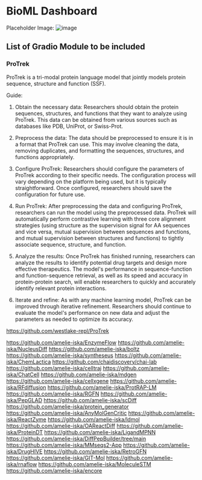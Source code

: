 # BioML Dashboard

Placeholder Image:
![image](https://github.com/user-attachments/assets/9c39ad5c-90dc-44ce-a369-a565cb98abf7)


## List of Gradio Module to be included
### ProTrek 

ProTrek is a tri-modal protein language model that jointly models protein sequence, structure and function (SSF). 

Guide:

1. Obtain the necessary data: Researchers should obtain the protein sequences, structures, and functions that they want to analyze using ProTrek. This data can be obtained from various sources such as databases like PDB, UniProt, or Swiss-Prot.

2. Preprocess the data: The data should be preprocessed to ensure it is in a format that ProTrek can use. This may involve cleaning the data, removing duplicates, and formatting the sequences, structures, and functions appropriately.

3. Configure ProTrek: Researchers should configure the parameters of ProTrek according to their specific needs. The configuration process will vary depending on the platform being used, but it is typically straightforward. Once configured, researchers should save the configuration for future use.

4. Run ProTrek: After preprocessing the data and configuring ProTrek, researchers can run the model using the preprocessed data. ProTrek will automatically perform contrastive learning with three core alignment strategies (using structure as the supervision signal for AA sequences and vice versa, mutual supervision between sequences and functions, and mutual supervision between structures and functions) to tightly associate sequence, structure, and function.

5. Analyze the results: Once ProTrek has finished running, researchers can analyze the results to identify potential drug targets and design more effective therapeutics. The model's performance in sequence-function and function-sequence retrieval, as well as its speed and accuracy in protein-protein search, will enable researchers to quickly and accurately identify relevant protein interactions.

6. Iterate and refine: As with any machine learning model, ProTrek can be improved through iterative refinement. Researchers should continue to evaluate the model's performance on new data and adjust the parameters as needed to optimize its accuracy.

https://github.com/westlake-repl/ProTrek


https://github.com/amelie-iska/EnzymeFlow
https://github.com/amelie-iska/NucleusDiff
https://github.com/amelie-iska/boltz
https://github.com/amelie-iska/syntheseus
https://github.com/amelie-iska/ChemLactica
https://github.com/chaidiscovery/chai-lab
https://github.com/amelie-iska/celltraj
https://github.com/amelie-iska/ChatCell
https://github.com/amelie-iska/mdgen
https://github.com/amelie-iska/cellxgene
https://github.com/amelie-iska/RFdiffusion
https://github.com/amelie-iska/ProtRAP-LM
https://github.com/amelie-iska/RGFN
https://github.com/amelie-iska/PepGLAD
https://github.com/amelie-iska/scDiff
https://github.com/amelie-iska/protein_generator
https://github.com/amelie-iska/AnyMolGenCritic
https://github.com/amelie-iska/ReactZyme
https://github.com/amelie-iska/ldmol
https://github.com/amelie-iska/OAReactDiff
https://github.com/amelie-iska/ProteinDT
https://github.com/amelie-iska/LigandMPNN
https://github.com/amelie-iska/DiffPepBuilder/tree/main
https://github.com/amelie-iska/MMseqs2-App
https://github.com/amelie-iska/DrugHIVE
https://github.com/amelie-iska/RetroGFN
https://github.com/amelie-iska/GIT-Mol
https://github.com/amelie-iska/rnaflow
https://github.com/amelie-iska/MoleculeSTM
https://github.com/amelie-iska/encore
